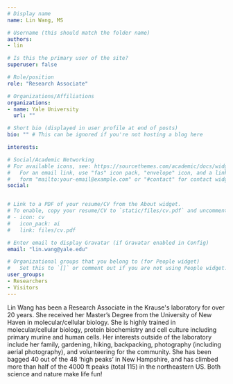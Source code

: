 ```yaml
---
# Display name
name: Lin Wang, MS

# Username (this should match the folder name)
authors:
- lin

# Is this the primary user of the site?
superuser: false

# Role/position
role: "Research Associate"

# Organizations/Affiliations
organizations:
- name: Yale University
  url: ""

# Short bio (displayed in user profile at end of posts)
bio: "" # This can be ignored if you're not hosting a blog here

interests:

# Social/Academic Networking
# For available icons, see: https://sourcethemes.com/academic/docs/widgets/#icons
#   For an email link, use "fas" icon pack, "envelope" icon, and a link in the
#   form "mailto:your-email@example.com" or "#contact" for contact widget.
social:


# Link to a PDF of your resume/CV from the About widget.
# To enable, copy your resume/CV to `static/files/cv.pdf` and uncomment the lines below.  
# - icon: cv
#   icon_pack: ai
#   link: files/cv.pdf

# Enter email to display Gravatar (if Gravatar enabled in Config)
email: "lin.wang@yale.edu"

# Organizational groups that you belong to (for People widget)
#   Set this to `[]` or comment out if you are not using People widget.  
user_groups:
- Researchers
- Visitors
---
```


Lin Wang has been a Research Associate in the Krause's laboratory for over 20 years. She received her Master’s Degree from the University of New Haven in molecular/cellular biology.  She is highly trained in molecular/cellular biology, protein biochemistry and cell culture including primary murine and human cells.  Her interests outside of the laboratory include her family, gardening, hiking, backpacking, photography (including aerial photography), and volunteering for the community. She has been bagged 40 out of the 48 ‘high peaks’ in New Hampshire, and has climbed more than half of the 4000 ft peaks (total 115) in the northeastern US. Both science and nature make life fun!
